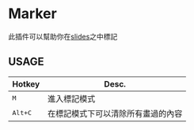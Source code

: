 # Marker

此插件可以幫助你在[slides](https://github.com/CarsonSlovoka/slides)之中標記

## USAGE

| Hotkey | Desc. |
| ---- | ---- |
<kbd>M</kbd> | 進入標記模式
<kbd>Alt+C</kbd> | 在標記模式下可以清除所有畫過的內容

